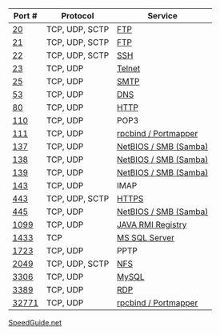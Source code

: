 | Port # | Protocol       | Service |
|--------|----------------|---------|
|     [20](https://www.speedguide.net/port.php?port=20) | TCP, UDP, SCTP | [FTP](../Services/FTP/README.md) |
|     [21](https://www.speedguide.net/port.php?port=21) | TCP, UDP, SCTP | [FTP](../Services/FTP/README.md) |
|     [22](https://www.speedguide.net/port.php?port=22) | TCP, UDP, SCTP | [SSH](../Services/SSH/README.md) |
|     [23](https://www.speedguide.net/port.php?port=23) | TCP, UDP       | [Telnet](../Services/Telnet/README.md) |
|     [25](https://www.speedguide.net/port.php?port=25) | TCP, UDP       | [SMTP](../Services/SMTP/README.md) |
|     [53](https://www.speedguide.net/port.php?port=53) | TCP, UDP       | [DNS](../Services/DNS/README.md) |
|     [80](https://www.speedguide.net/port.php?port=80) | TCP, UDP       | [HTTP](../Services/HTTP_HTTPS/README.md) |
|    [110](https://www.speedguide.net/port.php?port=110) | TCP, UDP       | POP3 |
|    [111](https://www.speedguide.net/port.php?port=111) | TCP, UDP       | [rpcbind / Portmapper](../Services/rpcbind_PortMapper/README.md) |
|    [137](https://www.speedguide.net/port.php?port=137) | TCP, UDP       | [NetBIOS / SMB (Samba)](../Services/NetBIOS_SMB_Samba/README.md) |
|    [138](https://www.speedguide.net/port.php?port=138) | TCP, UDP       | [NetBIOS / SMB (Samba)](../Services/NetBIOS_SMB_Samba/README.md) |
|    [139](https://www.speedguide.net/port.php?port=139) | TCP, UDP       | [NetBIOS / SMB (Samba)](../Services/NetBIOS_SMB_Samba/README.md) |
|    [143](https://www.speedguide.net/port.php?port=143) | TCP, UDP       | IMAP |
|    [443](https://www.speedguide.net/port.php?port=443) | TCP, UDP, SCTP | [HTTPS](../Services/HTTP_HTTPS/README.md) |
|    [445](https://www.speedguide.net/port.php?port=445) | TCP, UDP       | [NetBIOS / SMB (Samba)](../Services/NetBIOS_SMB_Samba/README.md) |
|   [1099](https://www.speedguide.net/port.php?port=1099) | TCP, UDP       | [JAVA RMI Registry](../Services/JAVA_RMI_Registry/README.md) |
|   [1433](https://www.speedguide.net/port.php?port=1433) | TCP            | [MS SQL Server](../Services/MSSQL/README.md) |
|   [1723](https://www.speedguide.net/port.php?port=1723) | TCP, UDP       | PPTP |
|   [2049](https://www.speedguide.net/port.php?port=2049) | TCP, UDP, SCTP | [NFS](../Services/NFS/README.md) |
|   [3306](https://www.speedguide.net/port.php?port=3306) | TCP, UDP       | [MySQL](../Services/MySQL/README.md) |
|   [3389](https://www.speedguide.net/port.php?port=3389) | TCP, UDP       | [RDP](../Services/RDP/README.md) |
|  [32771](https://www.speedguide.net/port.php?port=32771) | TCP, UDP       | [rpcbind / Portmapper](../Services/rpcbind_PortMapper/README.md) |

[SpeedGuide.net](https://www.speedguide.net/port.php)